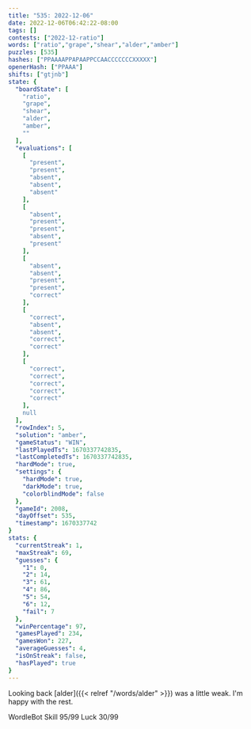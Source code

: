 ```yaml
---
title: "535: 2022-12-06"
date: 2022-12-06T06:42:22-08:00
tags: []
contests: ["2022-12-ratio"]
words: ["ratio","grape","shear","alder","amber"]
puzzles: [535]
hashes: ["PPAAAAPPAPAAPPCCAACCCCCCCXXXXX"]
openerHash: ["PPAAA"]
shifts: ["gtjnb"]
state: {
  "boardState": [
    "ratio",
    "grape",
    "shear",
    "alder",
    "amber",
    ""
  ],
  "evaluations": [
    [
      "present",
      "present",
      "absent",
      "absent",
      "absent"
    ],
    [
      "absent",
      "present",
      "present",
      "absent",
      "present"
    ],
    [
      "absent",
      "absent",
      "present",
      "present",
      "correct"
    ],
    [
      "correct",
      "absent",
      "absent",
      "correct",
      "correct"
    ],
    [
      "correct",
      "correct",
      "correct",
      "correct",
      "correct"
    ],
    null
  ],
  "rowIndex": 5,
  "solution": "amber",
  "gameStatus": "WIN",
  "lastPlayedTs": 1670337742835,
  "lastCompletedTs": 1670337742835,
  "hardMode": true,
  "settings": {
    "hardMode": true,
    "darkMode": true,
    "colorblindMode": false
  },
  "gameId": 2008,
  "dayOffset": 535,
  "timestamp": 1670337742
}
stats: {
  "currentStreak": 1,
  "maxStreak": 69,
  "guesses": {
    "1": 0,
    "2": 14,
    "3": 61,
    "4": 86,
    "5": 54,
    "6": 12,
    "fail": 7
  },
  "winPercentage": 97,
  "gamesPlayed": 234,
  "gamesWon": 227,
  "averageGuesses": 4,
  "isOnStreak": false,
  "hasPlayed": true
}
---
```

<!-- more -->
Looking back [alder]({{< relref "/words/alder" >}}) was a little weak. I'm happy with the rest.

WordleBot
Skill 95/99
Luck 30/99
